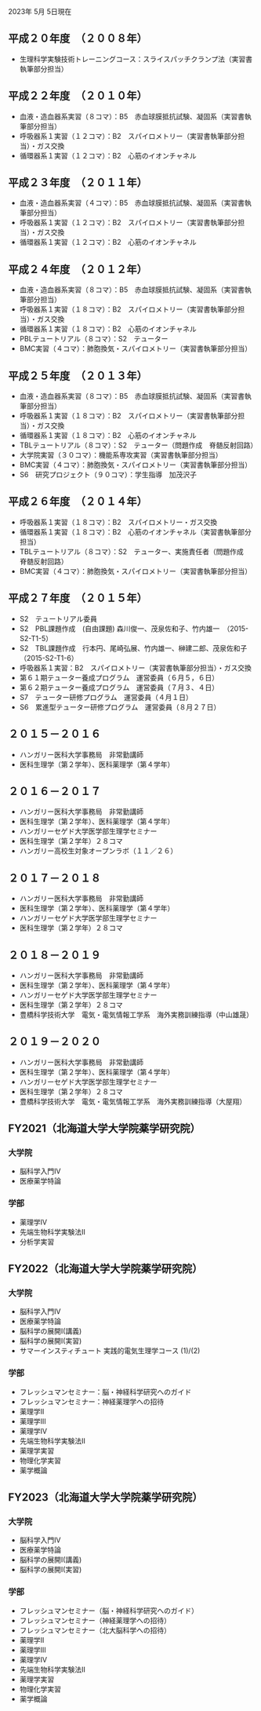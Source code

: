 2023年 5月 5日現在
## 平成２０年度　（２００８年）
- 生理科学実験技術トレーニングコース：スライスパッチクランプ法（実習書執筆部分担当）

## 平成２２年度　（２０１０年）
- 血液・造血器系実習（８コマ）：B5　赤血球膜抵抗試験、凝固系（実習書執筆部分担当）
- 呼吸器系１実習（１２コマ）：B2　スパイロメトリー（実習書執筆部分担当）・ガス交換
- 循環器系１実習（１２コマ）：B2　心筋のイオンチャネル

## 平成２３年度　（２０１１年）
- 血液・造血器系実習（４コマ）：B5　赤血球膜抵抗試験、凝固系（実習書執筆部分担当）
- 呼吸器系１実習（１２コマ）：B2　スパイロメトリー（実習書執筆部分担当）・ガス交換
- 循環器系１実習（１２コマ）：B2　心筋のイオンチャネル

## 平成２４年度　（２０１２年）
- 血液・造血器系実習（８コマ）：B5　赤血球膜抵抗試験、凝固系（実習書執筆部分担当）
- 呼吸器系１実習（１８コマ）：B2　スパイロメトリー（実習書執筆部分担当）・ガス交換
- 循環器系１実習（１８コマ）：B2　心筋のイオンチャネル
- PBLテュートリアル（８コマ）：S2　テューター
- BMC実習（４コマ）：肺胞換気・スパイロメトリー（実習書執筆部分担当）

## 平成２５年度　（２０１３年）
- 血液・造血器系実習（８コマ）：B5　赤血球膜抵抗試験、凝固系（実習書執筆部分担当）
- 呼吸器系１実習（１８コマ）：B2　スパイロメトリー（実習書執筆部分担当）・ガス交換
- 循環器系１実習（１８コマ）：B2　心筋のイオンチャネル
- TBLテュートリアル（８コマ）：S2　テューター（問題作成　脊髄反射回路）
- 大学院実習（３０コマ）：機能系専攻実習（実習書執筆部分担当）
- BMC実習（４コマ）：肺胞換気・スパイロメトリー（実習書執筆部分担当）
- S6　研究プロジェクト（９０コマ）：学生指導　加茂沢子

## 平成２６年度　（２０１４年）
- 呼吸器系１実習（１８コマ）：B2　スパイロメトリー・ガス交換
- 循環器系１実習（１８コマ）：B2　心筋のイオンチャネル（実習書執筆部分担当）
- TBLテュートリアル（８コマ）：S2　テューター、実施責任者（問題作成　脊髄反射回路）
- BMC実習（４コマ）：肺胞換気・スパイロメトリー（実習書執筆部分担当）

## 平成２７年度　（２０１５年）
- S2　テュートリアル委員
- S2　PBL課題作成　(自由課題) 森川俊一、茂泉佐和子、竹内雄一　（2015-S2-T1-5）
- S2　TBL課題作成　行本円、尾崎弘展、竹内雄一、榊建二郎、茂泉佐和子　（2015-S2-T1-6）
- 呼吸器系１実習：B2　スパイロメトリー（実習書執筆部分担当）・ガス交換
- 第６１期テューター養成プログラム　運営委員（６月５，６日）
- 第６２期テューター養成プログラム　運営委員（７月３、４日）
- S7　テューター研修プログラム　運営委員（４月１日）
- S6　累進型テューター研修プログラム　運営委員（８月２７日）

## ２０１５－２０１６
- ハンガリー医科大学事務局　非常勤講師
- 医科生理学（第２学年）、医科薬理学（第４学年）

## ２０１６－２０１７
- ハンガリー医科大学事務局　非常勤講師
- 医科生理学（第２学年）、医科薬理学（第４学年）
- ハンガリーセゲド大学医学部生理学セミナー
- 医科生理学（第２学年）２８コマ
- ハンガリー高校生対象オープンラボ（１１／２６）

## ２０１７－２０１８
- ハンガリー医科大学事務局　非常勤講師
- 医科生理学（第２学年）、医科薬理学（第４学年）
- ハンガリーセゲド大学医学部生理学セミナー
- 医科生理学（第２学年）２８コマ

## ２０１８－２０１９
- ハンガリー医科大学事務局　非常勤講師
- 医科生理学（第２学年）、医科薬理学（第４学年）
- ハンガリーセゲド大学医学部生理学セミナー
- 医科生理学（第２学年）２８コマ
- 豊橋科学技術大学　電気・電気情報工学系　海外実務訓練指導（中山雄晟）

## ２０１９－２０２０
- ハンガリー医科大学事務局　非常勤講師
- 医科生理学（第２学年）、医科薬理学（第４学年）
- ハンガリーセゲド大学医学部生理学セミナー
- 医科生理学（第２学年）２８コマ
- 豊橋科学技術大学　電気・電気情報工学系　海外実務訓練指導（大屋翔）

## FY2021（北海道大学大学院薬学研究院）
### 大学院
- 脳科学入門IV
- 医療薬学特論
### 学部
- 薬理学IV
- 先端生物科学実験法Ⅱ
- 分析学実習

## FY2022（北海道大学大学院薬学研究院）
### 大学院
- 脳科学入門IV
- 医療薬学特論
- 脳科学の展開I(講義)
- 脳科学の展開I(実習)
- サマーインスティチュート 実践的電気生理学コース (1)/(2)
### 学部
- フレッシュマンセミナー：脳・神経科学研究へのガイド
- フレッシュマンセミナー：神経薬理学への招待
- 薬理学II
- 薬理学III
- 薬理学IV
- 先端生物科学実験法Ⅱ
- 薬理学実習
- 物理化学実習
- 薬学概論

## FY2023（北海道大学大学院薬学研究院）
### 大学院
- 脳科学入門IV
- 医療薬学特論
- 脳科学の展開I(講義)
- 脳科学の展開I(実習)
### 学部
- フレッシュマンセミナー（脳・神経科学研究へのガイド）
- フレッシュマンセミナー（神経薬理学への招待）
- フレッシュマンセミナー（北大脳科学への招待）
- 薬理学II
- 薬理学III
- 薬理学IV
- 先端生物科学実験法Ⅱ
- 薬理学実習
- 物理化学実習
- 薬学概論
